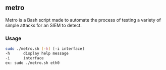 ## metro

Metro is a Bash script made to automate the process of testing a variety of simple attacks for an SIEM to detect.

### Usage
```bash
sudo ./metro.sh [-h] [-i interface]
-h		display help message
-i		interface
ex: sudo ./metro.sh eth0
